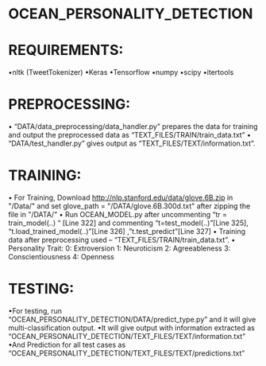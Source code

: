 # OCEAN_PERSONALITY_DETECTION
# REQUIREMENTS:
•nltk (TweetTokenizer)
•Keras
•Tensorflow
•numpy
•scipy
•itertools

# PREPROCESSING:
• “DATA/data_preprocessing/data_handler.py” prepares the data for training and output the preprocessed data as “TEXT_FILES/TRAIN/train_data.txt” 
• “DATA/test_handler.py”  gives output as  “TEXT_FILES/TEXT/information.txt”. 

# TRAINING:
• For Training, Download http://nlp.stanford.edu/data/glove.6B.zip in "/Data/" and set glove_path = "/DATA/glove.6B.300d.txt" after zipping the file in "/DATA/" 
• Run OCEAN_MODEL.py after uncommenting “tr = train_model(..) “ [Line 322] and commenting “t=test_model(..)”[Line 325], “t.load_trained_model(..)”[Line   326]
  ,”t.test_predict”[Line 327]
• Training data after preprocessing used – “TEXT_FILES/TRAIN/train_data.txt”.
• Personality Trait:
0:  Extroversion
1:  Neuroticism
2:  Agreeableness
3:  Conscientiousness
4:  Openness

# TESTING:
•For testing, run “OCEAN_PERSONALITY_DETECTION/DATA/predict_type.py”  and it will give multi-classification output.
•It will give output with information extracted as “OCEAN_PERSONALITY_DETECTION/TEXT_FILES/TEXT/information.txt”
•And Prediction for all test cases as “OCEAN_PERSONALITY_DETECTION/TEXT_FILES/TEXT/predictions.txt”

